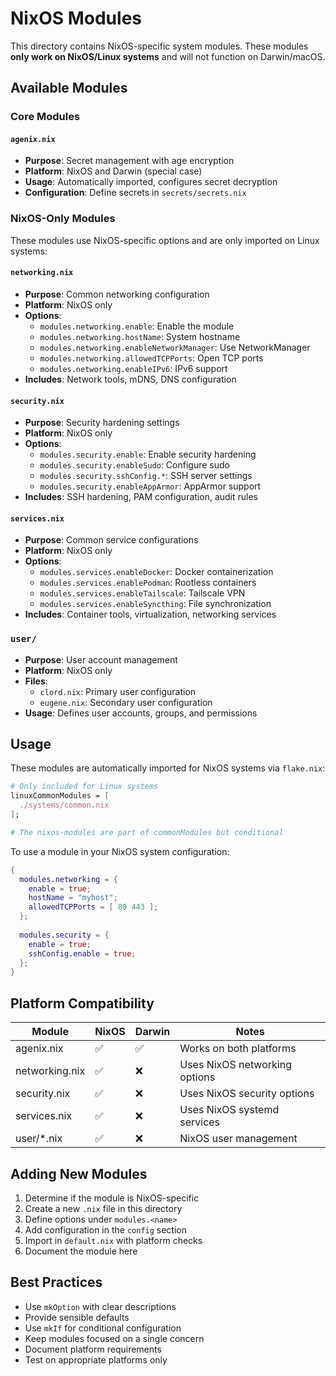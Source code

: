 # NixOS Modules

This directory contains NixOS-specific system modules. These modules **only work on NixOS/Linux systems** and will not function on Darwin/macOS.

## Available Modules

### Core Modules

#### `agenix.nix`
- **Purpose**: Secret management with age encryption
- **Platform**: NixOS and Darwin (special case)
- **Usage**: Automatically imported, configures secret decryption
- **Configuration**: Define secrets in `secrets/secrets.nix`

### NixOS-Only Modules

These modules use NixOS-specific options and are only imported on Linux systems:

#### `networking.nix`
- **Purpose**: Common networking configuration
- **Platform**: NixOS only
- **Options**:
  - `modules.networking.enable`: Enable the module
  - `modules.networking.hostName`: System hostname
  - `modules.networking.enableNetworkManager`: Use NetworkManager
  - `modules.networking.allowedTCPPorts`: Open TCP ports
  - `modules.networking.enableIPv6`: IPv6 support
- **Includes**: Network tools, mDNS, DNS configuration

#### `security.nix`
- **Purpose**: Security hardening settings
- **Platform**: NixOS only
- **Options**:
  - `modules.security.enable`: Enable security hardening
  - `modules.security.enableSudo`: Configure sudo
  - `modules.security.sshConfig.*`: SSH server settings
  - `modules.security.enableAppArmor`: AppArmor support
- **Includes**: SSH hardening, PAM configuration, audit rules

#### `services.nix`
- **Purpose**: Common service configurations
- **Platform**: NixOS only
- **Options**:
  - `modules.services.enableDocker`: Docker containerization
  - `modules.services.enablePodman`: Rootless containers
  - `modules.services.enableTailscale`: Tailscale VPN
  - `modules.services.enableSyncthing`: File synchronization
- **Includes**: Container tools, virtualization, networking services

### `user/`
- **Purpose**: User account management
- **Platform**: NixOS only
- **Files**:
  - `clord.nix`: Primary user configuration
  - `eugene.nix`: Secondary user configuration
- **Usage**: Defines user accounts, groups, and permissions

## Usage

These modules are automatically imported for NixOS systems via `flake.nix`:

```nix
# Only included for Linux systems
linuxCommonModules = [
  ./systems/common.nix
];

# The nixos-modules are part of commonModules but conditional
```

To use a module in your NixOS system configuration:

```nix
{
  modules.networking = {
    enable = true;
    hostName = "myhost";
    allowedTCPPorts = [ 80 443 ];
  };
  
  modules.security = {
    enable = true;
    sshConfig.enable = true;
  };
}
```

## Platform Compatibility

| Module | NixOS | Darwin | Notes |
|--------|-------|--------|-------|
| agenix.nix | ✅ | ✅ | Works on both platforms |
| networking.nix | ✅ | ❌ | Uses NixOS networking options |
| security.nix | ✅ | ❌ | Uses NixOS security options |
| services.nix | ✅ | ❌ | Uses NixOS systemd services |
| user/*.nix | ✅ | ❌ | NixOS user management |

## Adding New Modules

1. Determine if the module is NixOS-specific
2. Create a new `.nix` file in this directory
3. Define options under `modules.<name>`
4. Add configuration in the `config` section
5. Import in `default.nix` with platform checks
6. Document the module here

## Best Practices

- Use `mkOption` with clear descriptions
- Provide sensible defaults
- Use `mkIf` for conditional configuration
- Keep modules focused on a single concern
- Document platform requirements
- Test on appropriate platforms only